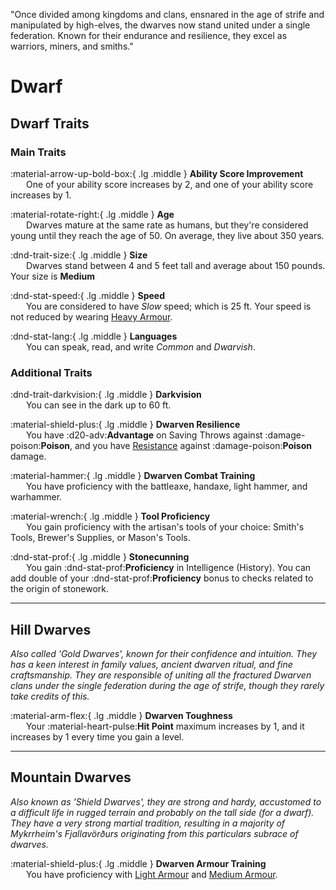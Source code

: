 <p style="text-align: center;">

"Once divided among kingdoms and clans, ensnared in the age of strife and manipulated by high-elves, the dwarves now stand united under a single federation. Known for their endurance and resilience, they excel as warriors, miners, and smiths."

</p>

# Dwarf

## Dwarf Traits

### Main Traits

:material-arrow-up-bold-box:{ .lg .middle } **Ability Score Improvement**  
&ensp;&ensp;&ensp; One of your ability score increases by 2, and one of your ability score increases by 1.

:material-rotate-right:{ .lg .middle } **Age**  
&ensp;&ensp;&ensp; Dwarves mature at the same rate as humans, but they're considered young until they reach the age of 50. On average, they live about 350 years.

:dnd-trait-size:{ .lg .middle } **Size**  
&ensp;&ensp;&ensp; Dwarves stand between 4 and 5 feet tall and average about 150 pounds. Your size is **Medium**

:dnd-stat-speed:{ .lg .middle } **Speed**  
&ensp;&ensp;&ensp; You are considered to have *Slow* speed; which is 25 ft. Your speed is not reduced by wearing [Heavy Armour](../../equipment/armour/index.md#heavy-armour).

:dnd-stat-lang:{ .lg .middle } **Languages**  
&ensp;&ensp;&ensp; You can speak, read, and write *Common* and *Dwarvish*.

### Additional Traits

:dnd-trait-darkvision:{ .lg .middle } **Darkvision**  
&ensp;&ensp;&ensp; You can see in the dark up to 60 ft.

:material-shield-plus:{ .lg .middle } **Dwarven Resilience**  
&ensp;&ensp;&ensp; You have :d20-adv:**Advantage** on Saving Throws against :damage-poison:**Poison**, and you have [Resistance](../../gameplay/combat/damage-healing.md#resistance) against :damage-poison:**Poison** damage.

:material-hammer:{ .lg .middle } **Dwarven Combat Training**  
&ensp;&ensp;&ensp; You have proficiency with the battleaxe, handaxe, light hammer, and warhammer.

:material-wrench:{ .lg .middle } **Tool Proficiency**  
&ensp;&ensp;&ensp; You gain proficiency with the artisan's tools of your choice: Smith's Tools, Brewer's Supplies, or Mason's Tools.

:dnd-stat-prof:{ .lg .middle } **Stonecunning**  
&ensp;&ensp;&ensp; You gain :dnd-stat-prof:**Proficiency** in Intelligence (History). You can add double of your :dnd-stat-prof:**Proficiency** bonus to checks related to the origin of stonework.


---

## Hill Dwarves
*Also called 'Gold Dwarves', known for their confidence and intuition. They has a keen interest in family values, ancient dwarven ritual, and fine craftsmanship. They are responsible of uniting all the fractured Dwarven clans under the single federation during the age of strife, though they rarely take credits of this.*

:material-arm-flex:{ .lg .middle } **Dwarven Toughness**  
&ensp;&ensp;&ensp; Your :material-heart-pulse:**Hit Point** maximum increases by 1, and it increases by 1 every time you gain a level.

---

## Mountain Dwarves
*Also known as 'Shield Dwarves', they are strong and hardy, accustomed to a difficult life in rugged terrain and probably on the tall side (for a dwarf). They have a very strong martial tradition, resulting in a majority of Mykrrheim's Fjallavörðurs originating from this particulars subrace of dwarves.*

:material-shield-plus:{ .lg .middle } **Dwarven Armour Training**  
&ensp;&ensp;&ensp; You have proficiency with [Light Armour](../../equipment/armour/index.md#light-armour) and [Medium Armour](../../equipment/armour/index.md#medium-armour).

